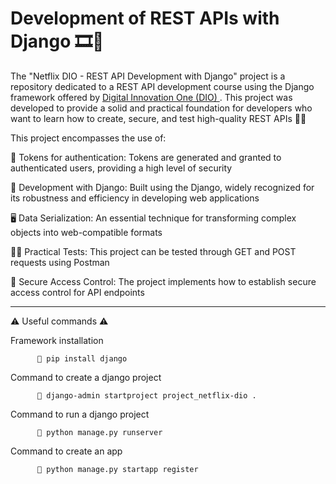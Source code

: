 # Development of REST APIs with Django 🎞️🔐

The "Netflix DIO - REST API Development with Django" project is a repository dedicated to a REST API development course using the Django framework offered by  <a href="https://www.dio.me/"> Digital Innovation One (DIO) </a>. This project was developed to provide a solid and practical foundation for developers who want to learn how to create, secure, and test high-quality REST APIs 🔐🔏


This project encompasses the use of:

🔐 Tokens for authentication: Tokens are generated and granted to authenticated users, providing a high level of security

🐍 Development with Django: Built using the Django, widely recognized for its robustness and efficiency in developing web applications

🖥️ Data Serialization: An essential technique for transforming complex objects into web-compatible formats

✍🏽 Practical Tests: This project can be tested through GET and POST requests using Postman

🚓 Secure Access Control: The project implements how to establish secure access control for API endpoints

<hr>

⚠ Useful commands ⚠

Framework installation

          🔴 pip install django

Command to create a django project

          🔴 django-admin startproject project_netflix-dio .

Command to run a django project

          🔴 python manage.py runserver

Command to create an app

          🔴 python manage.py startapp register


